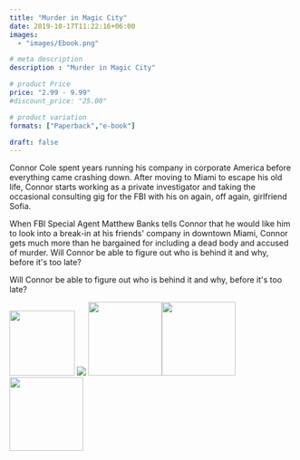 ```yaml
---
title: "Murder in Magic City"
date: 2019-10-17T11:22:16+06:00
images: 
  - "images/Ebook.png"

# meta description
description : "Murder in Magic City"

# product Price
price: "2.99 - 9.99"
#discount_price: "25.00"

# product variation
formats: ["Paperback","e-book"]

draft: false
---
```


Connor Cole spent years running his company in corporate America before everything came crashing down. After moving to Miami to escape his old life, Connor starts working as a private investigator and taking the occasional consulting gig for the FBI with his on again, off again, girlfriend Sofia.

When FBI Special Agent Matthew Banks tells Connor that he would like him to look into a break-in at his friends' company in downtown Miami, Connor gets much more than he bargained for including a dead body and accused of murder. Will Connor be able to figure out who is behind it and why, before it's too late?

Will Connor be able to figure out who is behind it and why, before it's too late?

<!--- Amazon -->
<a href="https://amzn.to/3v7zCbl" target="_blank"><img src="/images/amazon-books-badges/amazon-books.png" width="115"></a><!-- Apple Books --> <a href="https://books.apple.com/us/book/murder-in-magic-city/id1553957926?itsct=books_toolbox&itscg=30200&at=1001l36dB&ct=books_murder_in_magic_city&ls=1" target="_blank"><img src="/images/apple-books-badges/apple-books.svg"></a><!-- Barnes & Noble --> <a href="https://www.barnesandnoble.com/w/murder-in-magic-city-bryan-peabody/1136898130?ean=2940162833581" target="_blank"><img src="/images/bn/barnes-and-noble-buy-button.png" width="130"></a><a href="https://www.kobo.com/us/en/ebook/murder-in-magic-city-1" target="_blank"><img src="/images/kobo/kobo-buy-button.png" width="130"></a><a href="https://www.goodreads.com/book/show/53225352-murder-in-magic-city" target="_blank"><img src="/images/goodreads/add-to-goodreads.png" width="130"></a>